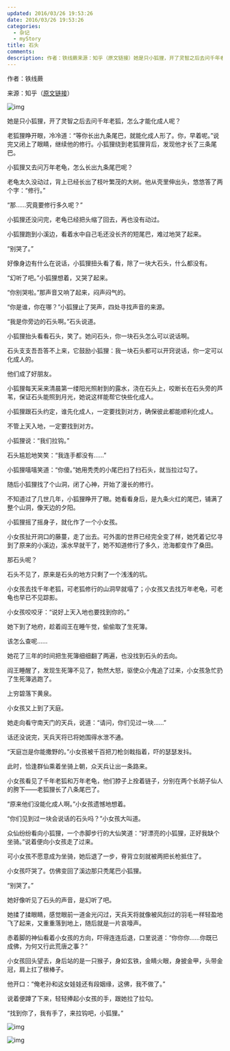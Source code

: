 ```yaml
---
updated: 2016/03/26 19:53:26
date: 2016/03/26 19:53:26
categories: 
  - 杂记
  - myStory
title: 石头
comments: 
description: 作者：铁线蕨来源：知乎（原文链接）她是只小狐狸，开了灵智之后去问千年老狐，怎么才能化成人呢？老狐狸睁开眼，冷冷道：“等你长出九条尾巴，就能化成人形了。你，早着呢。”说完又闭上了眼睛，继续他的修行。小狐狸绕到老狐狸背后，发现他才长了三条尾巴。小狐狸又去问万年老龟，怎么长出九条尾巴呢？
---
```

作者：铁线蕨

来源：知乎（[原文链接](https://www.zhihu.com/question/39750772/answer/294237177)）

 

![img](https://static.jindll.com/notes/v2-4a6b29ecc90818452274152df446ca80_b.jpg)

她是只小狐狸，开了灵智之后去问千年老狐，怎么才能化成人呢？

老狐狸睁开眼，冷冷道：“等你长出九条尾巴，就能化成人形了。你，早着呢。”说完又闭上了眼睛，继续他的修行。小狐狸绕到老狐狸背后，发现他才长了三条尾巴。

小狐狸又去问万年老龟，怎么长出九条尾巴呢？

老龟太久没动过，背上已经长出了枝叶繁茂的大树。他从壳里伸出头，悠悠答了两个字：“修行。”

“那......究竟要修行多久呢？”

小狐狸还没问完，老龟已经把头缩了回去，再也没有动过。

小狐狸跑到小溪边，看着水中自己毛还没长齐的短尾巴，难过地哭了起来。

“别哭了。”

好像身边有什么在说话，小狐狸扭头看了看，除了一块大石头，什么都没有。

“幻听了吧。”小狐狸想着，又哭了起来。

“你别哭啦。”那声音又响了起来，闷声闷气的。

“你是谁，你在哪？”小狐狸止了哭声，四处寻找声音的来源。

“我是你旁边的石头啊。”石头说道。

小狐狸抬头看看石头，笑了。她问石头，你一块石头怎么可以说话啊。

石头支支吾吾答不上来，它鼓励小狐狸：我一块石头都可以开窍说话，你一定可以化成人的。

他们成了好朋友。

小狐狸每天采来清晨第一缕阳光照射到的露水，浇在石头上，咬断长在石头旁的芦苇，保证石头能照到月光，她说这样能帮它快些化成人。

小狐狸跟石头约定，谁先化成人，一定要找到对方，确保彼此都能顺利化成人。

不管上天入地，一定要找到对方。

小狐狸说：“我们拉钩。”

石头尴尬地笑笑：“我连手都没有......”

小狐狸嘻嘻笑道：“你傻。”她用秃秃的小尾巴扫了扫石头，就当拉过勾了。

随后小狐狸找了个山洞，闭了心神，开始了漫长的修行。

不知道过了几世几年，小狐狸睁开了眼。她看看身后，是九条火红的尾巴，铺满了整个山洞，像天边的夕阳。

小狐狸摇了摇身子，就化作了一个小女孩。

小女孩扯开洞口的藤蔓，走了出去。可外面的世界已经完全变了样，她凭着记忆寻到了原来的小溪边，溪水早就干了，她不知道修行了多久，沧海都变作了桑田。

那石头呢？

石头不见了，原来是石头的地方只剩了一个浅浅的坑。

小女孩去找千年老狐，可老狐修行的山洞早就塌了；小女孩又去找万年老龟，可老龟也早已不见踪影。

小女孩咬咬牙：“说好上天入地也要找到你的。”

她下到了地府，趁着阎王在睡午觉，偷偷取了生死簿。

该怎么查呢......

她花了三年的时间把生死簿细细翻了两遍，也没找到石头的去向。

阎王睡醒了，发现生死簿不见了，勃然大怒，驱使众小鬼追了过来，小女孩急忙扔了生死簿逃跑了。

上穷碧落下黄泉。

小女孩又上到了天庭。

她走向看守南天门的天兵，说道：“请问，你们见过一块......”

话还没说完，天兵天将已将她围得水泄不通。

“天庭岂是你能撒野的。”小女孩被千百把刀枪剑戟指着，吓的瑟瑟发抖。

此时，恰逢群仙乘着坐骑上朝，众天兵让出一条路来。

小女孩看见了千年老狐和万年老龟，他们脖子上拴着链子，分别在两个长胡子仙人的胯下——老狐狸长了八条尾巴了。

“原来他们没能化成人啊。”小女孩遗憾地想着。

“你们见到过一块会说话的石头吗？”小女孩大叫道。

众仙纷纷看向小狐狸，一个赤脚步行的大仙笑道：“好漂亮的小狐狸，正好我缺个坐骑。”说着便向小女孩走了过来。

可小女孩不愿意成为坐骑，她后退了一步，脊背立刻就被两把长枪抵住了。

小女孩吓哭了。仿佛变回了溪边那只秃尾巴小狐狸。

 

“别哭了。”

她好像听见了石头的声音，是幻听了吧。

她揉了揉眼睛，感觉眼前一道金光闪过，天兵天将就像被风刮过的羽毛一样轻盈地飞了起来，又重重落到地上，随后就是一片哀嚎声。

赤着脚的神仙看着小女孩的方向，吓得连连后退，口里说道：“你你你......你既已成佛，为何又行此荒唐之事？”

小女孩回头望去，身后站的是一只猴子，身如玄铁，金睛火眼，身披金甲，头带金冠，肩上扛了根棒子。

他开口：“俺老孙和这女娃娃还有段姻缘，这佛，我不做了。”

说着便蹲了下来，轻轻捧起小女孩的手，跟她拉了拉勾。

“找到你了，我有手了，来拉钩吧，小狐狸。”

![img](https://static.jindll.com/notes/v2-e92ccedced667d46dd2c104ba8285dd5_r.jpg)

 

![img](https://static.jindll.com/notes/v2-e92ccedced667d46dd2c104ba8285dd5_hd.jpg)